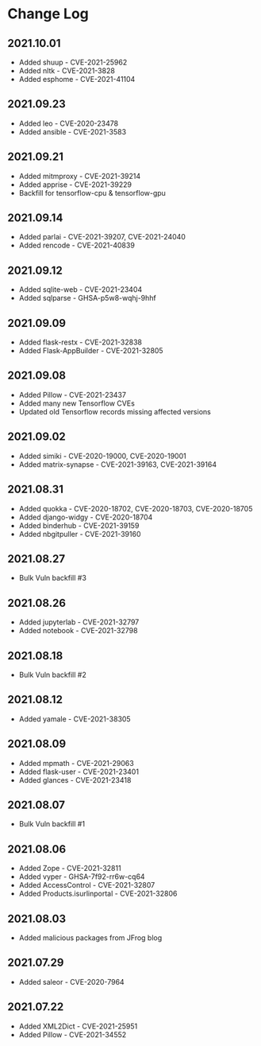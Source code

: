 # Change Log

## 2021.10.01
- Added shuup - CVE-2021-25962
- Added nltk - CVE-2021-3828
- Added esphome - CVE-2021-41104

## 2021.09.23
- Added leo - CVE-2020-23478
- Added ansible - CVE-2021-3583

## 2021.09.21
- Added mitmproxy - CVE-2021-39214
- Added apprise - CVE-2021-39229
- Backfill for tensorflow-cpu & tensorflow-gpu

## 2021.09.14
- Added parlai - CVE-2021-39207, CVE-2021-24040
- Added rencode - CVE-2021-40839

## 2021.09.12
- Added sqlite-web - CVE-2021-23404
- Added sqlparse - GHSA-p5w8-wqhj-9hhf

## 2021.09.09
- Added flask-restx - CVE-2021-32838
- Added Flask-AppBuilder - CVE-2021-32805

## 2021.09.08
- Added Pillow - CVE-2021-23437
- Added many new Tensorflow CVEs
- Updated old Tensorflow records missing affected versions

## 2021.09.02
- Added simiki - CVE-2020-19000, CVE-2020-19001
- Added matrix-synapse - CVE-2021-39163, CVE-2021-39164

## 2021.08.31
- Added quokka - CVE-2020-18702, CVE-2020-18703, CVE-2020-18705
- Added django-widgy - CVE-2020-18704
- Added binderhub - CVE-2021-39159
- Added nbgitpuller - CVE-2021-39160

## 2021.08.27
- Bulk Vuln backfill #3

## 2021.08.26
- Added jupyterlab - CVE-2021-32797
- Added notebook - CVE-2021-32798

## 2021.08.18
- Bulk Vuln backfill #2

## 2021.08.12
- Added yamale - CVE-2021-38305

## 2021.08.09
- Added mpmath - CVE-2021-29063
- Added flask-user - CVE-2021-23401
- Added glances - CVE-2021-23418

## 2021.08.07
- Bulk Vuln backfill #1

## 2021.08.06
- Added Zope - CVE-2021-32811
- Added vyper - GHSA-7f92-rr6w-cq64
- Added AccessControl - CVE-2021-32807
- Added Products.isurlinportal - CVE-2021-32806

## 2021.08.03
- Added malicious packages from JFrog blog

## 2021.07.29
- Added saleor - CVE-2020-7964

## 2021.07.22
- Added XML2Dict - CVE-2021-25951
- Added Pillow - CVE-2021-34552
